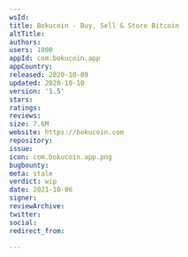 ```yaml
---
wsId: 
title: Bokucoin - Buy, Sell & Store Bitcoin
altTitle: 
authors: 
users: 1000
appId: com.bokucoin.app
appCountry: 
released: 2020-10-09
updated: 2020-10-10
version: '1.5'
stars: 
ratings: 
reviews: 
size: 7.6M
website: https://bokucoin.com
repository: 
issue: 
icon: com.bokucoin.app.png
bugbounty: 
meta: stale
verdict: wip
date: 2021-10-06
signer: 
reviewArchive: 
twitter: 
social: 
redirect_from: 

---
```


